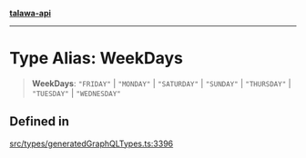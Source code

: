 [**talawa-api**](../../../README.md)

***

# Type Alias: WeekDays

> **WeekDays**: `"FRIDAY"` \| `"MONDAY"` \| `"SATURDAY"` \| `"SUNDAY"` \| `"THURSDAY"` \| `"TUESDAY"` \| `"WEDNESDAY"`

## Defined in

[src/types/generatedGraphQLTypes.ts:3396](https://github.com/Suyash878/talawa-api/blob/f376d03c37e9acd046e7cc983947432c95f74442/src/types/generatedGraphQLTypes.ts#L3396)
